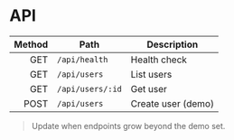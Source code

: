 
# API

| Method | Path              | Description          |
|-------:|-------------------|----------------------|
|  GET   | `/api/health`     | Health check         |
|  GET   | `/api/users`      | List users           |
|  GET   | `/api/users/:id`  | Get user             |
|  POST  | `/api/users`      | Create user (demo)   |

> Update when endpoints grow beyond the demo set.
